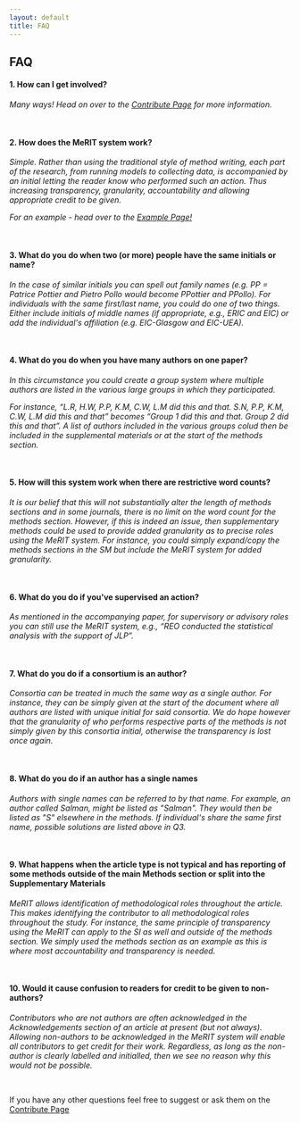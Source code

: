 ```yaml
---
layout: default
title: FAQ
---
```



<h2>FAQ</h2>

<h4> 1. How can I get involved? </h4>

<i>Many ways! Head on over to the [Contribute Page](https://eivimeycook.github.io/MeRIT/Contribute.html) for more information.</i>

<br>

<h4> 2. How does the MeRIT system work? </h4>

<i>Simple. Rather than using the traditional style of method writing, each part of the research, from running models to collecting data, is accompanied by an initial letting the reader know who performed such an action. Thus increasing transparency, granularity, accountability and allowing appropriate credit to be given.</i>

<i>For an example - head over to the [Example Page!](https://eivimeycook.github.io/MeRIT/Community_Examples.html)</i>

<br>

<h4>  3. What do you do when two (or more) people have the same initials or name? </h4>

<i>In the case of similar initials you can spell out family names (e.g. PP = Patrice Pottier and Pietro Pollo would become PPottier and PPollo).
For individuals with the same first/last name, you could do one of two things. Either include initials of middle names (if appropriate, e.g., ERIC and EIC) or add the individual's affiliation (e.g. EIC-Glasgow and EIC-UEA).</i>

<br>

<h4>  4. What do you do when you have many authors on one paper? </h4>

<i>In this circumstance you could create a group system where multiple authors are listed in the various large groups in which they participated. </i>

<i>For instance, “L.R, H.W, P.P, K.M, C.W, L.M did this and that. S.N, P.P, K.M, C.W, L.M did this and that” becomes “Group 1 did this and that. Group 2 did this and that”. A list of authors included in the various groups colud then be included in the supplemental materials or at the start of the methods section. </i>

<br>

<h4>  5. How will this system work when there are restrictive word counts? </h4>

<i>It is our belief that this will not substantially alter the length of methods sections and in some journals, there is no limit on the word count for the methods section. However, if this is indeed an issue, then supplementary methods could be used to provide added granularity as to precise roles using the MeRIT system. For instance, you could simply expand/copy the methods sections in the SM but include the MeRIT system for added granularity. </i>

<br>

<h4>  6. What do you do if you've supervised an action? </h4>

<i>As mentioned in the accompanying paper, for supervisory or advisory roles you can still use the MeRIT system, e.g., “REO conducted the statistical analysis with the support of JLP”.</i>

<br>

<h4>  7. What do you do if a consortium is an author? </h4>

<i>Consortia can be treated in much the same way as a single author. For instance, they can be simply given at the start of the document where all authors are listed with unique initial for said consortia. We do hope however that the granularity of who performs respective parts of the methods is not simply given by this consortia initial, otherwise the transparency is lost once again.</i>

<br>

<h4>  8. What do you do if an author has a single names </h4>

<i>Authors with single names can be referred to by that name. For example, an author called Salman, might be listed as "Salman". They would then be listed as "S" elsewhere in the methods. If individual's share the same first name, possible solutions are listed above in Q3.</i>

<br>

<h4>  9. What happens when the article type is not typical and has reporting of some methods outside of the main Methods section or split into the Supplementary Materials </h4>

<i>MeRIT allows identification of methodological roles throughout the article. This makes identifying the contributor to all methodological roles throughout the study. For instance, the same principle of transparency using the MeRIT can apply to the SI as well and outside of the methods section. We simply used the methods section as an example as this is where most accountability and transparency is needed.</i>

<br>

<h4>  10. Would it cause confusion to readers for credit to be given to non-authors? </h4>

<i>Contributors who are not authors are often acknowledged in the Acknowledgements section of an article at present (but not always). Allowing non-authors to be acknowledged in the MeRIT system will enable all contributors to get credit for their work. Regardless, as long as the non-author is clearly labelled and initialled, then we see no reason why this would not be possible.</i>


<br>

If you have any other questions feel free to suggest or ask them on the [Contribute Page](http://www.merit.help/Contribute.html)
